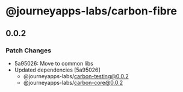 # @journeyapps-labs/carbon-fibre

## 0.0.2

### Patch Changes

- 5a95026: Move to common libs
- Updated dependencies [5a95026]
  - @journeyapps-labs/carbon-testing@0.0.2
  - @journeyapps-labs/carbon-core@0.0.2
